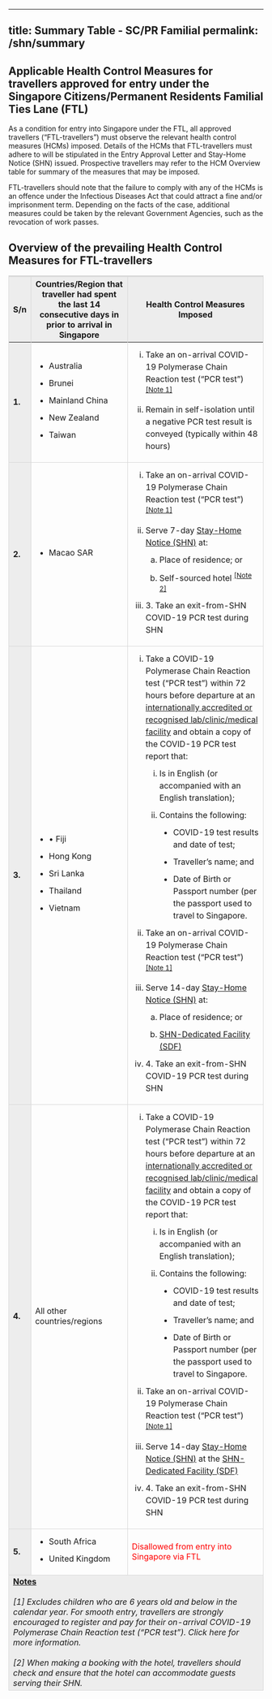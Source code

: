 
---
title: Summary Table - SC/PR Familial 
permalink: /shn/summary
---

## Applicable Health Control Measures for travellers approved for entry under the Singapore Citizens/Permanent Residents Familial Ties Lane (FTL)

As a condition for entry into Singapore under the FTL, all approved travellers (“FTL-travellers”) must observe the relevant health control measures (HCMs) imposed. Details of the HCMs that FTL-travellers must adhere to will be stipulated in the Entry Approval Letter and Stay-Home Notice (SHN) issued. Prospective travellers may refer to the HCM Overview table for summary of the measures that may be imposed.

FTL-travellers should note that the failure to comply with any of the HCMs is an offence under the Infectious Diseases Act that could attract a fine and/or imprisonment term. Depending on the facts of the case, additional measures could be taken by the relevant Government Agencies, such as the revocation of work passes.

## Overview of the prevailing Health Control Measures for FTL-travellers

<table>
  <tbody>
  <thead>
  <tr>
    <th  style="font-size:16px; border-top:3px solid #D8D8D8; border-left:1px solid #D8D8D8; border-right:1px solid #D8D8D8; background-color:#EDEDED     ">S/n</th>
    <th  style="font-size:16px; border-top:3px solid #D8D8D8; border-left:1px solid #D8D8D8; border-right:1px solid #D8D8D8; background-color:#EDEDED     ">Countries/Region that traveller had spent the last 14 consecutive days in prior to arrival in Singapore</th>
    <th  style="font-size:16px; border-top:3px solid #D8D8D8; border-left:1px solid #D8D8D8; border-right:1px solid #D8D8D8; background-color:#EDEDED     ">Health Control Measures Imposed</th>
  </tr>
</thead>
  <tr>
    <td style="font-size:16px; border-left:1px solid #D8D8D8; border-right:1px solid #D8D8D8;border-bottom:1px solid #D8D8D8; background-color:#EDEDED"><b>1.</b></td>
    <td style="font-size:16px; 
border-right:1px solid #D8D8D8; border-bottom:1px solid #D8D8D8;">   
    <ol style="margin-top:0px; list-style-type: disc;">
      <li style="font-size:16px; margin-top:10px; margin-bottom:0px;  line-height:1.5;">Australia</li>
        <li style="font-size:16px; margin-top:10px; margin-bottom:0px;  line-height:1.5;">Brunei</li>
        <li style="font-size:16px; margin-top:10px; margin-bottom:0px;  line-height:1.5;">Mainland China</li>
        <li style="font-size:16px; margin-top:10px; margin-bottom:0px;  line-height:1.5;">New Zealand</li>
        <li style="font-size:16px; margin-top:10px; margin-bottom:0px;  line-height:1.5;">Taiwan</li>
      </ol>
    </td>
       <td style="font-size:16px; border-right:1px solid #D8D8D8; border-bottom:1px solid #D8D8D8;">  
    <ol style="margin-top:0px; list-style-type: lower-roman;">
      <li style="font-size:16px; margin-top:10px; margin-bottom:0px;  line-height:1.5;">Take an on-arrival COVID-19 Polymerase Chain Reaction test (“PCR test”) <sup><a href="#notes">[Note 1]</a></sup></li>
          <li style="font-size:16px; margin-top:10px; margin-bottom:0px;  line-height:1.5;">Remain in self-isolation until a negative PCR test result is conveyed (typically within 48 hours)</li>
         </ol>
    </td>
  </tr>
      <tr>
    <td style="font-size:16px; border-left:1px solid #D8D8D8; border-right:1px solid #D8D8D8;border-bottom:1px solid #D8D8D8; background-color:#EDEDED"><b>2.</b></td>
    <td style="font-size:16px; 
border-right:1px solid #D8D8D8; border-bottom:1px solid #D8D8D8;">   
    <ol style="margin-top:0px; list-style-type: disc;">
      <li style="font-size:16px; margin-top:10px; margin-bottom:0px;  line-height:1.5;">Macao SAR</li>
      </ol>
    </td>
       <td style="font-size:16px; border-right:1px solid #D8D8D8; border-bottom:1px solid #D8D8D8;">  
    <ol style="margin-top:0px; list-style-type: lower-roman;">
      <li style="font-size:16px; margin-top:10px; margin-bottom:0px;  line-height:1.5;">Take an on-arrival COVID-19 Polymerase Chain Reaction test (“PCR test”) <sup><a href="">[Note 1]</a></sup></li>
          <li style="font-size:16px; margin-top:10px; margin-bottom:0px;  line-height:1.5;">Serve 7-day <a href="/health/shn">Stay-Home Notice (SHN)</a> at: 
       <ol style="margin-top:0px; list-style-type: lower-alpha;">
         <li style="font-size:16px; margin-top:10px; margin-bottom:0px;  line-height:1.5;">Place of residence; or</li>
              <li style="font-size:16px; margin-top:10px; margin-bottom:0px;  line-height:1.5;">Self-sourced hotel <sup><a href="#notes">[Note 2]</a></sup></li>
            </ol>      
      </li>
       <li style="font-size:16px; margin-top:10px; margin-bottom:0px;  line-height:1.5;">3.	Take an exit-from-SHN COVID-19 PCR test during SHN</li>
         </ol>
    </td>
  </tr>
     <tr>
    <td style="font-size:16px; border-left:1px solid #D8D8D8; border-right:1px solid #D8D8D8;border-bottom:1px solid #D8D8D8; background-color:#EDEDED"><b>3.</b></td>
    <td style="font-size:16px; 
border-right:1px solid #D8D8D8; border-bottom:1px solid #D8D8D8;">   
    <ol style="margin-top:0px; list-style-type: disc;">
      <li style="font-size:16px; margin-top:10px; margin-bottom:0px;  line-height:1.5;">•	Fiji</li>
        <li style="font-size:16px; margin-top:10px; margin-bottom:0px;  line-height:1.5;">Hong Kong</li>
        <li style="font-size:16px; margin-top:10px; margin-bottom:0px;  line-height:1.5;">Sri Lanka</li>
        <li style="font-size:16px; margin-top:10px; margin-bottom:0px;  line-height:1.5;">Thailand</li>
        <li style="font-size:16px; margin-top:10px; margin-bottom:0px;  line-height:1.5;">Vietnam</li>
      </ol>
    </td>
       <td style="font-size:16px; border-right:1px solid #D8D8D8; border-bottom:1px solid #D8D8D8;">  
    <ol style="margin-top:0px; list-style-type: lower-roman;">
      <li style="font-size:16px; margin-top:10px; margin-bottom:0px;  line-height:1.5;">Take a COVID-19 Polymerase Chain Reaction test (“PCR test”) within 72 hours before departure at an <a href="https://www.moh.gov.sg/covid-19/accreditation-bodies-for-covid-19-testing">internationally accredited or recognised lab/clinic/medical facility</a> and obtain a copy of the COVID-19 PCR test report that:
      <ol style="margin-top:0px; list-style-type: lower-roman;">
         <li style="font-size:16px; margin-top:10px; margin-bottom:0px;  line-height:1.5;">Is in English (or accompanied with an English translation);</li>
              <li style="font-size:16px; margin-top:10px; margin-bottom:0px;  line-height:1.5;">Contains the following:
          <ol style="margin-top:0px; list-style-type: disc;">
            <li style="font-size:16px; margin-top:10px; margin-bottom:0px;  line-height:1.5;">COVID-19 test results and date of test;</li>
             <li style="font-size:16px; margin-top:10px; margin-bottom:0px;  line-height:1.5;">Traveller’s name; and</li>
             <li style="font-size:16px; margin-top:10px; margin-bottom:0px;  line-height:1.5;">Date of Birth or Passport number (per the passport used to travel to Singapore.</li>
                </ol>        
         </li>
            </ol>          
      </li>
          <li style="font-size:16px; margin-top:10px; margin-bottom:0px;  line-height:1.5;">Take an on-arrival COVID-19 Polymerase Chain Reaction test (“PCR test”) <sup><a href="#notes">[Note 1]</a></sup></li>
         <li style="font-size:16px; margin-top:10px; margin-bottom:0px;  line-height:1.5;">Serve 14-day <a href="/health/shn">Stay-Home Notice (SHN)</a> at: 
       <ol style="margin-top:0px; list-style-type: lower-alpha;">
         <li style="font-size:16px; margin-top:10px; margin-bottom:0px;  line-height:1.5;">Place of residence; or</li>
              <li style="font-size:16px; margin-top:10px; margin-bottom:0px;  line-height:1.5;"><a href="/health/shn/sdf">SHN-Dedicated Facility (SDF)</a></li>
            </ol>      
      </li>
         <li style="font-size:16px; margin-top:10px; margin-bottom:0px;  line-height:1.5;">4.	Take an exit-from-SHN COVID-19 PCR test during SHN</li>
         </ol>
    </td>
  </tr>      
     <tr>
    <td style="font-size:16px; border-left:1px solid #D8D8D8; border-right:1px solid #D8D8D8;border-bottom:1px solid #D8D8D8; background-color:#EDEDED"><b>4.</b></td>
    <td style="font-size:16px; 
border-right:1px solid #D8D8D8; border-bottom:1px solid #D8D8D8;">All other countries/regions
    </td>
       <td style="font-size:16px; border-right:1px solid #D8D8D8; border-bottom:1px solid #D8D8D8;">  
    <ol style="margin-top:0px; list-style-type: lower-roman;">
      <li style="font-size:16px; margin-top:10px; margin-bottom:0px;  line-height:1.5;">Take a COVID-19 Polymerase Chain Reaction test (“PCR test”) within 72 hours before departure at an <a href="https://www.moh.gov.sg/covid-19/accreditation-bodies-for-covid-19-testing">internationally accredited or recognised lab/clinic/medical facility</a> and obtain a copy of the COVID-19 PCR test report that:
      <ol style="margin-top:0px; list-style-type: lower-roman;">
         <li style="font-size:16px; margin-top:10px; margin-bottom:0px;  line-height:1.5;">Is in English (or accompanied with an English translation);</li>
              <li style="font-size:16px; margin-top:10px; margin-bottom:0px;  line-height:1.5;">Contains the following:
          <ol style="margin-top:0px; list-style-type: disc;">
            <li style="font-size:16px; margin-top:10px; margin-bottom:0px;  line-height:1.5;">COVID-19 test results and date of test;</li>
             <li style="font-size:16px; margin-top:10px; margin-bottom:0px;  line-height:1.5;">Traveller’s name; and</li>
             <li style="font-size:16px; margin-top:10px; margin-bottom:0px;  line-height:1.5;">Date of Birth or Passport number (per the passport used to travel to Singapore.</li>
                </ol>        
         </li>
            </ol>          
      </li>
          <li style="font-size:16px; margin-top:10px; margin-bottom:0px;  line-height:1.5;">Take an on-arrival COVID-19 Polymerase Chain Reaction test (“PCR test”) <sup><a href="#notes">[Note 1]</a></sup></li>
         <li style="font-size:16px; margin-top:10px; margin-bottom:0px;  line-height:1.5;">Serve 14-day <a href="/health/shn">Stay-Home Notice (SHN)</a> at the <a href="/health/shn/sdf">SHN-Dedicated Facility (SDF)</a> 
      </li>
         <li style="font-size:16px; margin-top:10px; margin-bottom:0px;  line-height:1.5;">4.	Take an exit-from-SHN COVID-19 PCR test during SHN</li>
         </ol>
    </td>
  </tr>   
     <tr>
    <td style="font-size:16px; border-left:1px solid #D8D8D8; border-right:1px solid #D8D8D8;border-bottom:1px solid #D8D8D8; background-color:#EDEDED"><b>5.</b></td>
    <td style="font-size:16px; 
border-right:1px solid #D8D8D8; border-bottom:1px solid #D8D8D8;">   
    <ol style="margin-top:0px; list-style-type: disc;">
      <li style="font-size:16px; margin-top:10px; margin-bottom:0px;  line-height:1.5;">South Africa</li>
        <li style="font-size:16px; margin-top:10px; margin-bottom:0px;  line-height:1.5;">United Kingdom</li>
      </ol>
    </td>
       <td style="font-size:16px; border-right:1px solid #D8D8D8; border-bottom:1px solid #D8D8D8; color:red;"> Disallowed from entry into Singapore via FTL
    </td>
  </tr>   
       <tr>
    <td id="notes" colspan="3" style="font-size:16px; border-left:1px solid #D8D8D8; border-right:1px solid #D8D8D8;border-bottom:1px solid #D8D8D8; background-color:#EDEDED"><b><u>Notes</u></b><br/><br/><i>[1] Excludes children who are 6 years old and below in the calendar year. For smooth entry, travellers are strongly encouraged to register and pay for their on-arrival COVID-19 Polymerase Chain Reaction test (“PCR test”). Click here for more information.</i><br/><br/><i>[2] When making a booking with the hotel, travellers should check and ensure that the hotel can accommodate guests serving their SHN.</i>
      </td>
     </tr>
  </tbody>
</table>








  
